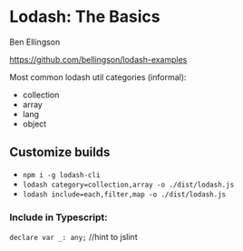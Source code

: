 # Lodash: The Basics
Ben Ellingson

https://github.com/bellingson/lodash-examples

Most common lodash util categories (informal):
- collection
- array
- lang
- object

## Customize builds
- `npm i -g lodash-cli`
- `lodash category=collection,array -o ./dist/lodash.js`
- `lodash include=each,filter,map -o ./dist/lodash.js`

### Include in Typescript:
`declare var _: any;` //hint to jslint